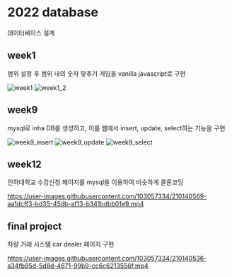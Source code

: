 # 2022 database
데이터베이스 설계

## week1

범위 설정 후 범위 내의 숫자 맞추기 게임을 vanilla javascript로 구현

![week1](https://user-images.githubusercontent.com/103057334/210140416-31fcadc9-68de-4923-a289-d5ea8e5a8723.png)
![week1_2](https://user-images.githubusercontent.com/103057334/210140419-198e37f1-cc80-4491-b18c-d30c08fd0075.png)

  
## week9

mysql로 inha DB를 생성하고, 이를 웹에서 insert, update, select하는 기능을 구현

![week9_insert](https://user-images.githubusercontent.com/103057334/210140444-38c11030-10de-4b64-879e-5bbeca54985a.png)
![week9_update](https://user-images.githubusercontent.com/103057334/210140446-2b5c9c99-1ff0-4d9e-9251-f14cd118291b.png)
![week9_select](https://user-images.githubusercontent.com/103057334/210140447-93cc7744-d297-462e-bb2b-3ba2b33410ca.png)

  
## week12

인하대학교 수강신청 페이지를 mysql을 이용하여 비슷하게 클론코딩


https://user-images.githubusercontent.com/103057334/210140569-aa1dcff3-bd35-45db-af13-b341bdbb01e9.mp4

  
## final project

차량 거래 시스템 car dealer 페이지 구현

https://user-images.githubusercontent.com/103057334/210140536-a34fb95d-5d8d-4671-99b9-cc6c6213556f.mp4

